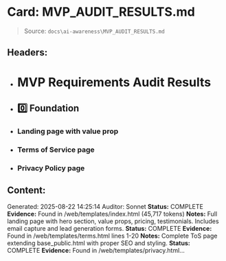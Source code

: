# Card: MVP_AUDIT_RESULTS.md

> Source: `docs\ai-awareness\MVP_AUDIT_RESULTS.md`

## Headers:
- # MVP Requirements Audit Results
- ## 0️⃣ Foundation
- ### Landing page with value prop
- ### Terms of Service page
- ### Privacy Policy page

## Content:
Generated: 2025-08-22 14:25:14 Auditor: Sonnet **Status:** COMPLETE **Evidence:** Found in /web/templates/index.html (45,717 tokens) **Notes:** Full landing page with hero section, value props, pricing, testimonials. Includes email capture and lead generation forms. **Status:** COMPLETE **Evidence:** Found in /web/templates/terms.html lines 1-20 **Notes:** Complete ToS page extending base_public.html with proper SEO and styling. **Status:** COMPLETE **Evidence:** Found in /web/templates/privacy.html...

